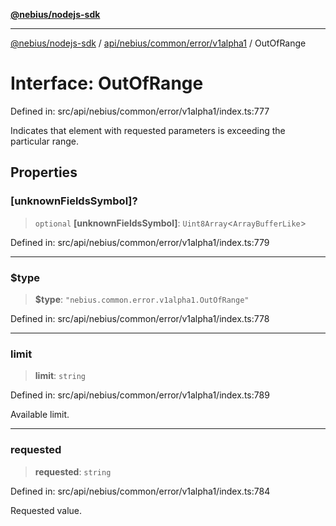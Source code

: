 [**@nebius/nodejs-sdk**](../../../../../../README.md)

***

[@nebius/nodejs-sdk](../../../../../../README.md) / [api/nebius/common/error/v1alpha1](../README.md) / OutOfRange

# Interface: OutOfRange

Defined in: src/api/nebius/common/error/v1alpha1/index.ts:777

Indicates that element with requested parameters is exceeding the particular range.

## Properties

### \[unknownFieldsSymbol\]?

> `optional` **\[unknownFieldsSymbol\]**: `Uint8Array`\<`ArrayBufferLike`\>

Defined in: src/api/nebius/common/error/v1alpha1/index.ts:779

***

### $type

> **$type**: `"nebius.common.error.v1alpha1.OutOfRange"`

Defined in: src/api/nebius/common/error/v1alpha1/index.ts:778

***

### limit

> **limit**: `string`

Defined in: src/api/nebius/common/error/v1alpha1/index.ts:789

Available limit.

***

### requested

> **requested**: `string`

Defined in: src/api/nebius/common/error/v1alpha1/index.ts:784

Requested value.
